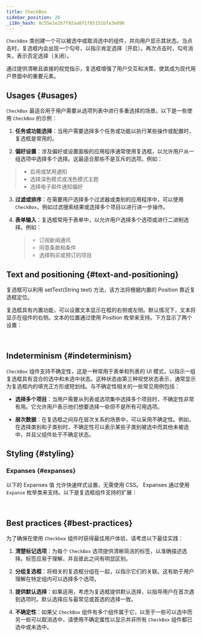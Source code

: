 ```yaml
---
title: CheckBox
sidebar_position: 20
_i18n_hash: 0c55e1e2b7f92aa8f1f65151bfa3e096
---
```

<DocChip chip="shadow" />
<DocChip chip="name" label="dwc-checkbox" />
<DocChip chip='since' label='23.01' />
<JavadocLink type="foundation" location="com/webforj/component/optioninput/CheckBox" top='true'/>

`CheckBox` 类创建一个可以被选中或取消选中的组件，并向用户显示其状态。当点击时，复选框内会出现一个勾号，以指示肯定选择（开启）。再次点击时，勾号消失，表示否定选择（关闭）。

通过提供清晰且直接的视觉指示，复选框增强了用户交互和决策，使其成为现代用户界面中的重要元素。

## Usages {#usages}

`CheckBox` 最适合用于用户需要从选项列表中进行多重选择的场景。以下是一些使用 `CheckBox` 的示例：

1. **任务或功能选择**：当用户需要选择多个任务或功能以执行某些操作或配置时，复选框是常用的。

2. **偏好设置**：涉及偏好或设置面板的应用程序通常使用复选框，以允许用户从一组选项中选择多个选择。这最适合那些不是互斥的选项。例如：

> - 启用或禁用通知
> - 选择深色模式或浅色模式主题
> - 选择电子邮件通知偏好

3. **过滤或排序**：在需要用户选择多个过滤器或类别的应用程序中，可以使用 `CheckBox`，例如过滤搜索结果或选择多个项目以进行进一步操作。

4. **表单输入**：复选框常用于表单中，以允许用户选择多个选项或进行二进制选择。例如：
   > - 订阅新闻通讯
   > - 同意条款和条件
   > - 选择购买或预订的项目

## Text and positioning {#text-and-positioning}

复选框可以利用 <JavadocLink type="foundation" location="com/webforj/component/AbstractOptionInput" code='true' suffix='#setText(java.lang.String)'>setText(String text)</JavadocLink> 方法，该方法将根据内置的 <JavadocLink type="foundation" location="com/webforj/component/TextPosition" code='true' suffix=''>Position</JavadocLink> 靠近复选框定位。

复选框具有内置功能，可以设置文本显示在框的右侧或左侧。默认情况下，文本将显示在组件的右侧。文本的位置通过使用 <JavadocLink type="foundation" location="com/webforj/component/TextPosition" code='true' suffix=''>Position</JavadocLink> 枚举来支持。下方显示了两个设置： <br/>

<ComponentDemo 
path='/webforj/checkboxhorizontaltext?' 
javaE='https://raw.githubusercontent.com/webforj/webforj-documentation/refs/heads/main/src/main/java/com/webforj/samples/views/checkbox/CheckboxHorizontalTextView.java'
height = '200px'
/>

<br/>

## Indeterminism {#indeterminism}

`CheckBox` 组件支持不确定性，这是一种常用于表单和列表的 UI 模式，以指示一组复选框具有混合的选中和未选中状态。这种状态由第三种视觉状态表示，通常显示为复选框内的填充正方形或短划线。与不确定性相关的一些常见用例包括：

- **选择多个项目**：当用户需要从列表或选项集中选择多个项目时，不确定性非常有用。它允许用户表示他们想要选择一些但不是所有可用选项。

- **层次数据**：在复选框之间存在层次关系的场景中，可以采用不确定性。例如，在选择类别和子类别时，不确定性可以表示某些子类别被选中而其他未被选中，并且父组件处于不确定状态。

<ComponentDemo 
path='/webforj/checkboxindeterminate?' 
javaE='https://raw.githubusercontent.com/webforj/webforj-documentation/refs/heads/main/src/main/java/com/webforj/samples/views/checkbox/CheckboxIndeterminateView.java'
height = '150px'
/>

## Styling {#styling}

### Expanses {#expanses}

以下的 <JavadocLink type="foundation" location="com/webforj/component/Expanse"> Expanses 值 </JavadocLink> 允许快速样式设置，无需使用 CSS。
Expanses 通过使用 `Expanse` 枚举类来支持。以下是复选框组件支持的扩展： <br/>

<ComponentDemo 
path='/webforj/checkboxexpanse?' 
javaE='https://raw.githubusercontent.com/webforj/webforj-documentation/refs/heads/main/src/main/java/com/webforj/samples/views/checkbox/CheckboxExpanseView.java'
height = '150px'
/>

<br/>

<TableBuilder name="Checkbox" />

## Best practices {#best-practices}

为了确保在使用 `Checkbox` 组件时获得最佳用户体验，请考虑以下最佳实践：

1. **清楚标记选项**：为每个 `CheckBox` 选项提供清晰简洁的标签，以准确描述选择。标签应易于理解，并且彼此之间有明显区别。

2. **分组复选框**：将相关的复选框分组在一起，以指示它们的关联。这有助于用户理解在特定组内可以选择多个选项。

3. **提供默认选择**：如果适用，考虑为复选框提供默认选择，以指导用户在首次遇到选项时。默认选择应与最常见或首选的选择一致。

4. **不确定性**：如果父 `CheckBox` 组件有多个组件属于它，以至于一些可以选中而另一些可以取消选中，请使用不确定属性以显示并非所有 `CheckBox` 组件都已选中或未选中。
